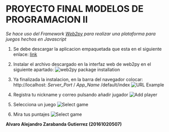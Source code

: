 # PROYECTO FINAL MODELOS DE PROGRAMACION II

_Se hace uso del Framework [Web2py](http://www.web2py.com/) para realizar una plataforma para juegos hechos en Javascript_

1. Se debe descargar la aplicacion empaquetada que esta en el siguiente enlace: [link](https://github.com/aalejoz99/Final_Modelos_II/blob/master/APLICACION_EMPAQUETADA/web2py.app.Final_Modelos_II.w2p)

2. Instalar el archivo descargado en la interfaz web de web2py en el siguiente apartado:
![web2py package installation](https://github.com/aalejoz99/Final_Modelos_II/blob/master/instructions/intstalacionw2py.png)

3. Ya finalizada la instalacion, en la barra del navegador colocar: <br>
http://localhost: _Server_Port_ / _App_Name_ /default/index
![URL Example](https://github.com/aalejoz99/Final_Modelos_II/blob/master/instructions/navegador.png)

4. Registra tu nickname y correo pulsando añadir jugador
![Add player](https://github.com/aalejoz99/Final_Modelos_II/blob/master/instructions/players.png)

5. Selecciona un juego
![Select game](https://github.com/aalejoz99/Final_Modelos_II/blob/master/instructions/games.png)

6. Mira tus puntajes
![Select game](https://github.com/aalejoz99/Final_Modelos_II/blob/master/instructions/score.png)








__Alvaro Alejandro Zarabanda Gutierrez (20161020507)__
